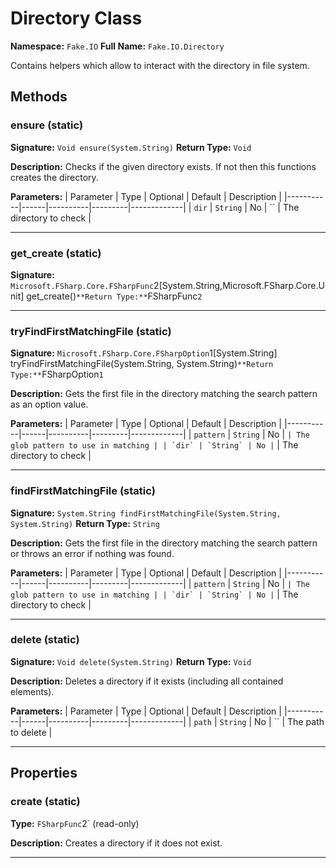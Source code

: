 # Directory Class

**Namespace:** `Fake.IO`
**Full Name:** `Fake.IO.Directory`

Contains helpers which allow to interact with the directory in file system.

## Methods

### ensure (static)

**Signature:** `Void ensure(System.String)`
**Return Type:** `Void`

**Description:** Checks if the given directory exists. If not then this functions creates the directory.

**Parameters:**
| Parameter | Type | Optional | Default | Description |
|-----------|------|----------|---------|-------------|
| `dir` | `String` | No | `` | The directory to check |

---

### get_create (static)

**Signature:** `Microsoft.FSharp.Core.FSharpFunc`2[System.String,Microsoft.FSharp.Core.Unit] get_create()`
**Return Type:** `FSharpFunc`2`

---

### tryFindFirstMatchingFile (static)

**Signature:** `Microsoft.FSharp.Core.FSharpOption`1[System.String] tryFindFirstMatchingFile(System.String, System.String)`
**Return Type:** `FSharpOption`1`

**Description:** Gets the first file in the directory matching the search pattern as an option value.

**Parameters:**
| Parameter | Type | Optional | Default | Description |
|-----------|------|----------|---------|-------------|
| `pattern` | `String` | No | `` | The glob pattern to use in matching |
| `dir` | `String` | No | `` | The directory to check |

---

### findFirstMatchingFile (static)

**Signature:** `System.String findFirstMatchingFile(System.String, System.String)`
**Return Type:** `String`

**Description:** Gets the first file in the directory matching the search pattern or throws an error if nothing was found.

**Parameters:**
| Parameter | Type | Optional | Default | Description |
|-----------|------|----------|---------|-------------|
| `pattern` | `String` | No | `` | The glob pattern to use in matching |
| `dir` | `String` | No | `` | The directory to check |

---

### delete (static)

**Signature:** `Void delete(System.String)`
**Return Type:** `Void`

**Description:** Deletes a directory if it exists (including all contained elements).

**Parameters:**
| Parameter | Type | Optional | Default | Description |
|-----------|------|----------|---------|-------------|
| `path` | `String` | No | `` | The path to delete |

---

## Properties

### create (static)

**Type:** `FSharpFunc`2` (read-only)

**Description:** Creates a directory if it does not exist.

---